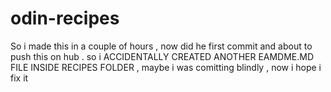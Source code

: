   # odin-recipes
So i made this in a couple of hours , now did he first commit and about to push this on hub .
so i ACCIDENTALLY CREATED ANOTHER EAMDME.MD FILE INSIDE RECIPES FOLDER , maybe i was comitting blindly , now i hope i fix it

